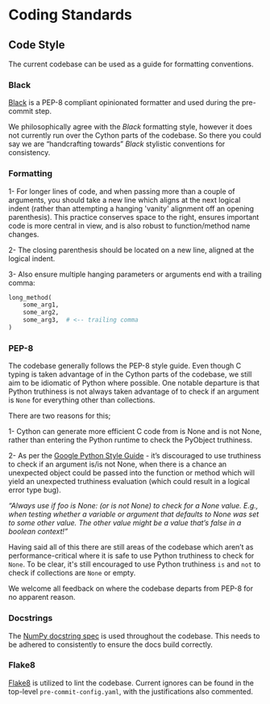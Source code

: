 # Coding Standards

## Code Style
The current codebase can be used as a guide for formatting conventions.

### Black

[Black](https://github.com/psf/black) is a PEP-8 compliant opinionated formatter and used during the pre-commit step.

We philosophically agree with the *Black* formatting style, however it does not currently run over the Cython parts of the codebase. 
So there you could say we are “handcrafting towards”  *Black* stylistic conventions for consistency.

### Formatting

1- For longer lines of code, and when passing more than a couple of arguments, you should take a new line which aligns at the next logical indent (rather than attempting a hanging 'vanity' alignment off an opening parenthesis). This practice conserves space to the right, ensures important code is more central in view, and is also robust to function/method name changes.

2- The closing parenthesis should be located on a new line, aligned at the logical indent.

3- Also ensure multiple hanging parameters or arguments end with a trailing comma:

```python
long_method(
    some_arg1,
    some_arg2,
    some_arg3,  # <-- trailing comma
)
```

### PEP-8
The codebase generally follows the PEP-8 style guide. Even though C typing is taken advantage of in the Cython parts of the codebase, we still aim to be idiomatic of Python where possible.
One notable departure is that Python truthiness is not always taken advantage of to check if an argument is `None` for everything other than collections.

There are two reasons for this;

1- Cython can generate more efficient C code from is None and is not None, rather than entering the Python runtime to check the PyObject truthiness.

2- As per the [Google Python Style Guide](https://google.github.io/styleguide/pyguide.html) - it’s discouraged to use truthiness to check if an argument is/is not None, when there is a chance an unexpected object could be passed into the function or method which will yield an unexpected truthiness evaluation (which could result in a logical error type bug).

*“Always use if foo is None: (or is not None) to check for a None value. E.g., when testing whether a variable or argument that defaults to None was set to some other value. The other value might be a value that’s false in a boolean context!”*

Having said all of this there are still areas of the codebase which aren’t as performance-critical where it is safe to use Python truthiness to check for `None`. To be clear, it's still encouraged to use Python truthiness `is` and `not` to check if collections are `None` or empty.

We welcome all feedback on where the codebase departs from PEP-8 for no apparent reason.

### Docstrings
The [NumPy docstring spec](https://numpydoc.readthedocs.io/en/latest/format.html) is used throughout the codebase. This needs to be adhered to consistently to ensure the docs build correctly.

### Flake8
[Flake8](https://github.com/pycqa/flake8) is utilized to lint the codebase. Current ignores can be found in the top-level `pre-commit-config.yaml`, with the justifications also commented.
